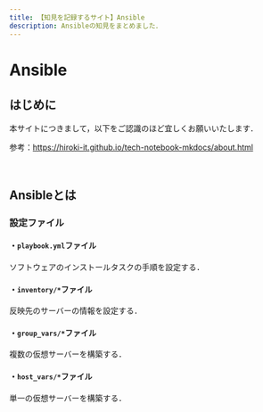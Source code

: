 ```yaml
---
title: 【知見を記録するサイト】Ansible
description: Ansibleの知見をまとめました．
---
```


# Ansible

## はじめに

本サイトにつきまして，以下をご認識のほど宜しくお願いいたします．

参考：https://hiroki-it.github.io/tech-notebook-mkdocs/about.html

<br>

## Ansibleとは

### 設定ファイル

#### ・```playbook.yml```ファイル

ソフトウェアのインストールタスクの手順を設定する．

#### ・```inventory/*```ファイル

反映先のサーバーの情報を設定する．

#### ・```group_vars/*```ファイル

複数の仮想サーバーを構築する．

#### ・```host_vars/*```ファイル

単一の仮想サーバーを構築する．

